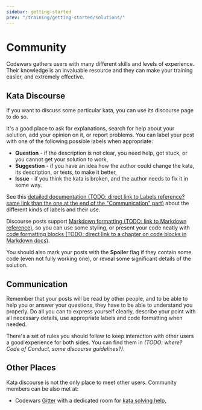 ```yaml
---
sidebar: getting-started
prev: "/training/getting-started/solutions/"
---
```


# Community

Codewars gathers users with many different skills and levels of experience. Their knowledge is an invaluable resource and they can make your training easier, and extremely effective.

## Kata Discourse

If you want to discuss some particular kata, you can use its discourse page to do so.

It's a good place to ask for explanations, search for help about your solution, add your opinion on it, or report problems. You can label your post with one of the following possible labels when appropriate:

- **Question** - if the description is not clear, you need help, got stuck, or you cannot get your solution to work,
- **Suggestion** - if you have an idea how the author could change the kata, its description, or tests, to make it better,
- **Issue** - if you think the kata is broken, and the author needs to fix it in some way.

See this [detailed documentation (TODO: direct link to Labels reference? same link than the one at the end of the "Communication" part)]() about the different kinds of labels and their use.

Discourse posts support [Markdown formatting (TODO: link to Markdown reference)](), so you can use some styling, or present your code neatly with [code formatting blocks (TODO: direct link to a chapter on code blocks in Markdown docs)]().

You should also mark your posts with the **Spoiler** flag if they contain some code (even not fully working one), or reveal some significant details of the solution.

## Communication

Remember that your posts will be read by other people, and to be able to help you or answer your questions, they have to be able to understand you properly. Do all you can to express yourself clearly, describe your point with all necessary details, use appropriate labels and code formatting when needed.

There's a set of rules you should follow to keep interaction with other users a good experience for both sides. You can find them in _(TODO: where? Code of Conduct, some discourse guidelines?)_.

## Other Places

Kata discourse is not the only place to meet other users. Community members can be also met at:

- Codewars [Gitter](https://gitter.im/Codewars/codewars.com) with a dedicated room for [kata solving help](https://gitter.im/Codewars/codewars.com/kata-solving-help),
<!--
- [Chat (TODO: link when ready)]() on Zulip,
- Codewars [forum (TODO: link to Discourse forum)]()
  -->
